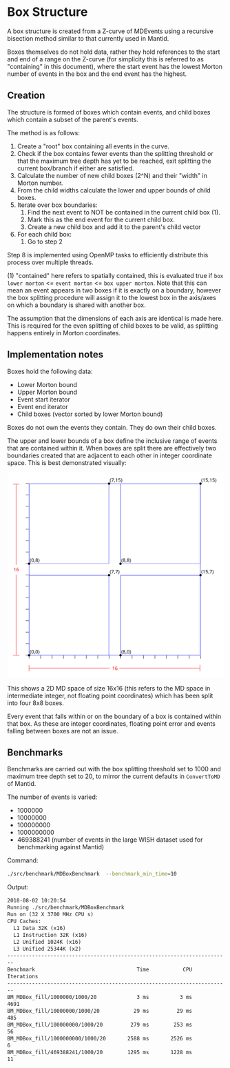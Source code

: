 # Box Structure

A box structure is created from a Z-curve of MDEvents using a recursive
bisection method similar to that currently used in Mantid.

Boxes themselves do not hold data, rather they hold references to the start and
end of a range on the Z-curve (for simplicity this is referred to as
"containing" in this document), where the start event has the lowest Morton
number of events in the box and the end event has the highest.

## Creation

The structure is formed of boxes which contain events, and child boxes which
contain a subset of the parent's events.

The method is as follows:

1. Create a "root" box containing all events in the curve.
2. Check if the box contains fewer events than the splitting threshold or that
   the maximum tree depth has yet to be reached, exit splitting the current
   box/branch if either are satisfied.
3. Calculate the number of new child boxes (2^N) and their "width" in Morton
   number.
4. From the child widths calculate the lower and upper bounds of child boxes.
5. Iterate over box boundaries:
    1. Find the next event to NOT be contained in the current child box (1).
    2. Mark this as the end event for the current child box.
    3. Create a new child box and add it to the parent's child vector
6. For each child box:
    1. Go to step 2

Step 8 is implemented using OpenMP tasks to efficiently distribute this process
over multiple threads.

(1) "contained" here refers to spatially contained, this is evaluated true if
`box lower morton` <= `event morton` <= `box upper morton`. Note that this can
mean an event appears in two boxes if it is exactly on a boundary, however the
box splitting procedure will assign it to the lowest box in the axis/axes on
which a boundary is shared with another box.

The assumption that the dimensions of each axis are identical is made here. This
is required for the even splitting of child boxes to be valid, as splitting
happens entirely in Morton coordinates.

## Implementation notes

Boxes hold the following data:

- Lower Morton bound
- Upper Morton bound
- Event start iterator
- Event end iterator
- Child boxes (vector sorted by lower Morton bound)

Boxes do not own the events they contain. They do own their child boxes.

The upper and lower bounds of a box define the inclusive range of events that
are contained within it. When boxes are split there are effectively two
boundaries created that are adjacent to each other in integer coordinate space.
This is best demonstrated visually:

![MD Box Splitting](./md_box_splitting.svg)

This shows a 2D MD space of size 16x16 (this refers to the MD space in
intermediate integer, not floating point coordinates) which has been split into
four 8x8 boxes.

Every event that falls within or on the boundary of a box is contained within
that box. As these are integer coordinates, floating point error and events
falling between boxes are not an issue.

## Benchmarks

Benchmarks are carried out with the box splitting threshold set to 1000 and
maximum tree depth set to 20, to mirror the current defaults in `ConvertToMD` of
Mantid.

The number of events is varied:

- 1000000
- 10000000
- 100000000
- 1000000000
- 469388241 (number of events in the large WISH dataset used for benchmarking
  against Mantid)

Command:

```bash
./src/benchmark/MDBoxBenchmark  --benchmark_min_time=10
```

Output:

```
2018-08-02 10:20:54
Running ./src/benchmark/MDBoxBenchmark
Run on (32 X 3700 MHz CPU s)
CPU Caches:
  L1 Data 32K (x16)
  L1 Instruction 32K (x16)
  L2 Unified 1024K (x16)
  L3 Unified 25344K (x2)
------------------------------------------------------------------------
Benchmark                                 Time           CPU Iterations
------------------------------------------------------------------------
BM_MDBox_fill/1000000/1000/20             3 ms          3 ms       4691
BM_MDBox_fill/10000000/1000/20           29 ms         29 ms        485
BM_MDBox_fill/100000000/1000/20         279 ms        253 ms         56
BM_MDBox_fill/1000000000/1000/20       2588 ms       2526 ms          6
BM_MDBox_fill/469388241/1000/20        1295 ms       1228 ms         11
```
